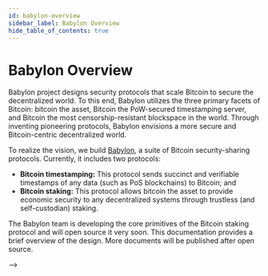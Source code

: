 ```yaml
---
id: babylon-overview
sidebar_label: Babylon Overview
hide_table_of_contents: true
---
```



# Babylon Overview

<!-- Babylon vision -->
Babylon project designs security protocols that scale Bitcoin to secure the decentralized world.
To this end, Babylon utilizes the three primary facets of Bitcoin: bitcoin the asset, Bitcoin the PoW-secured timestamping server, and Bitcoin the most censorship-resistant blockspace in the world.
Through inventing pioneering protocols, Babylon envisions a more secure and Bitcoin-centric decentralized world.

<!-- Two protocols in Babylon. BTC timestamping is a building block for Bitcoin staking -->
To realize the vision, we build [Babylon](https://github.com/babylonchain/babylon), a suite of Bitcoin security-sharing protocols.
Currently, it includes two protocols:

- **Bitcoin timestamping:** This protocol sends succinct and verifiable timestamps of any data (such as PoS blockchains) to Bitcoin; and
- **Bitcoin staking:** This protocol allows bitcoin the asset to provide economic security to any decentralized systems through trustless (and self-custodian) staking.

The Babylon team is developing the core primitives of the Bitcoin staking protocol and will open source it very soon.
This documentation provides a brief overview of the design.
More documents will be published after open source.

<!-- 
The following figure provides the high-level architecture of the Babylon system.
The two protocols enable enormous security-related use cases for the decentralized world.
One primary use case is to bring BTC security to PoS chains.

<!-- TODO: update the figure -->
<!-- ![Overview](./images/babylonoverview.png) --> -->
